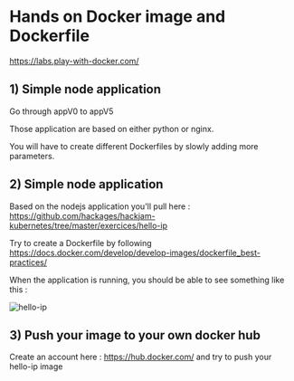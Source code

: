 # Hands on Docker image and Dockerfile
https://labs.play-with-docker.com/

## 1) Simple node application
Go through appV0 to appV5

Those application are based on either python or nginx.

You will have to create different Dockerfiles by slowly adding more parameters.

## 2) Simple node application

Based on the nodejs application you'll pull here : <https://github.com/hackages/hackjam-kubernetes/tree/master/exercices/hello-ip>

Try to create a Dockerfile by following <https://docs.docker.com/develop/develop-images/dockerfile_best-practices/>

When the application is running, you should be able to see something like this :

![hello-ip](/exo2/images/hello_ip.PNG)

## 3) Push your image to your own docker hub

Create an account here : <https://hub.docker.com/> and try to push your hello-ip image
